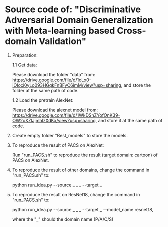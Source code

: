 # Source code of: "Discriminative Adversarial Domain Generalization with Meta-learning based Cross-domain Validation"

1. Preparation:

    1.1 Get data:
  
      Please download the folder "data" from: https://drive.google.com/file/d/1oLx0-iOIoci0yLo093HGqkFnBFyC6imM/view?usp=sharing, and store the folder at the same path of code.

    1.2 Load the pretrain AlexNet:
  
      Please download the alexnet model from: https://drive.google.com/file/d/1WkDSnZYofOnK39-OW2oXZlJjmhlzXdKx/view?usp=sharing, and store it at the same path of code.
   

2. Create empty folder "Best_models" to store the models.

3. To reproduce the result of PACS on AlexNet:

      Run "run_PACS.sh" to reproduce the result (target domain: cartoon) of PACS on AlexNet.

4. To reproduce the result of other domains, change the command in "run_PACS.sh" to:

      python run_idea.py --source _ _ _ --target _

5. To reproduce the result on ResNet18, change the command in "run_PACS.sh" to:

      python run_idea.py --source _ _ _ --target _ --model_name resnet18,

      where the "_" should the domain name (P/A/C/S)
